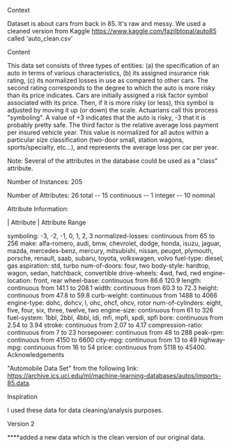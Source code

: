 Context

Dataset is about cars from back in 85. It's raw and messy. We used a cleaned version from Kaggle
https://www.kaggle.com/fazilbtopal/auto85
called 'auto_clean.csv'

Content

This data set consists of three types of entities:
(a) the specification of an auto in terms of various characteristics, 
(b) its assigned insurance risk rating, 
(c) its normalized losses in use as compared to other cars. The second rating corresponds to the degree to which the auto is more risky than its price indicates. Cars are initially assigned a risk factor symbol associated with its price. Then, if it is more risky (or less), this symbol is adjusted by moving it up (or down) the scale. Actuarians call this process "symboling". A value of +3 indicates that the auto is risky, -3 that it is probably pretty safe. The third factor is the relative average loss payment per insured vehicle year. This value is normalized for all autos within a particular size classification (two-door small, station wagons, sports/specialty, etc…), and represents the average loss per car per year.

Note: Several of the attributes in the database could be used as a "class" attribute.

Number of Instances: 205

Number of Attributes: 26 total 
-- 15 continuous 
-- 1 integer 
-- 10 nominal

Attribute Information:

| Attribute | Attribute Range

symboling: -3, -2, -1, 0, 1, 2, 3
normalized-losses: continuous from 65 to 256
make: alfa-romero, audi, bmw, chevrolet, dodge, honda, isuzu, jaguar, mazda, mercedes-benz, mercury, mitsubishi, nissan, peugot, plymouth, porsche, renault, saab, subaru, toyota, volkswagen, volvo
fuel-type: diesel, gas
aspiration: std, turbo
num-of-doors: four, two
body-style: hardtop, wagon, sedan, hatchback, convertible
drive-wheels: 4wd, fwd, rwd
engine-location: front, rear
wheel-base: continuous from 86.6 120.9
length: continuous from 141.1 to 208.1
width: continuous from 60.3 to 72.3
height: continuous from 47.8 to 59.8
curb-weight: continuous from 1488 to 4066
engine-type: dohc, dohcv, l, ohc, ohcf, ohcv, rotor
num-of-cylinders: eight, five, four, six, three, twelve, two
engine-size: continuous from 61 to 326
fuel-system: 1bbl, 2bbl, 4bbl, idi, mfi, mpfi, spdi, spfi
bore: continuous from 2.54 to 3.94
stroke: continuous from 2.07 to 4.17
compression-ratio: continuous from 7 to 23
horsepower: continuous from 48 to 288
peak-rpm: continuous from 4150 to 6600
city-mpg: continuous from 13 to 49
highway-mpg: continuous from 16 to 54
price: continuous from 5118 to 45400.
Acknowledgements

"Automobile Data Set" from the following link: https://archive.ics.uci.edu/ml/machine-learning-databases/autos/imports-85.data.

Inspiration

I used these data for data cleaning/analysis purposes.

Version 2

****added a new data which is the clean version of our original data.